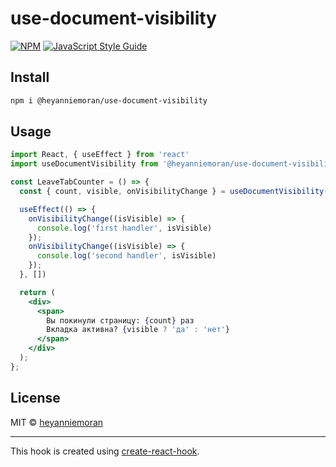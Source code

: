 # use-document-visibility

>

[![NPM](https://img.shields.io/npm/v/use-document-visibility.svg)](https://www.npmjs.com/package/use-document-visibility) [![JavaScript Style Guide](https://img.shields.io/badge/code_style-standard-brightgreen.svg)](https://standardjs.com)

## Install

```bash
npm i @heyanniemoran/use-document-visibility
```

## Usage

```jsx
import React, { useEffect } from 'react'
import useDocumentVisibility from '@heyanniemoran/use-document-visibility'

const LeaveTabCounter = () => {
  const { count, visible, onVisibilityChange } = useDocumentVisibility();

  useEffect(() => {
    onVisibilityChange((isVisible) => {
      console.log('first handler', isVisible)
    });
    onVisibilityChange((isVisible) => {
      console.log('second handler', isVisible)
    });
  }, [])

  return (
    <div>
      <span>
        Вы покинули страницу: {count} раз
        Вкладка активна? {visible ? 'да' : 'нет'}
      </span>
    </div>
  );
};
```

## License

MIT © [heyanniemoran](https://github.com/heyanniemoran)

---

This hook is created using [create-react-hook](https://github.com/hermanya/create-react-hook).
